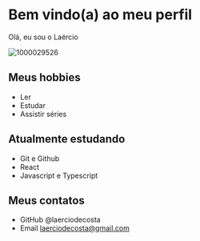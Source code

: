# Bem vindo(a) ao meu perfil

Olá, eu sou o Laércio

![1000029526](https://github.com/laerciodecosta/laerciodecosta/assets/109702718/dbec5784-1c58-47de-9078-624bc79cdc68)


## Meus hobbies

- Ler
- Estudar
- Assistir séries

## Atualmente estudando
- Git e Github
- React
- Javascript e Typescript

## Meus contatos

- GitHub @laerciodecosta
- Email laerciodecosta@gmail.com
